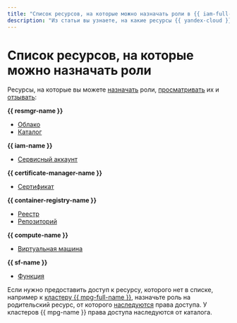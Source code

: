 ```yaml
---
title: "Список ресурсов, на которые можно назначать роли в {{ iam-full-name }}"
description: "Из статьи вы узнаете, на какие ресурсы {{ yandex-cloud }} можно назначить роли." 
---
```


# Список ресурсов, на которые можно назначать роли

Ресурсы, на которые вы можете [назначать](../../operations/roles/grant.md) роли, [просматривать](../../operations/roles/get-assigned-roles.md) их и [отзывать](../../operations/roles/revoke.md):

**{{ resmgr-name }}**
* [Облако](../../../resource-manager/concepts/resources-hierarchy.md#cloud)
* [Каталог](../../../resource-manager/concepts/resources-hierarchy.md#folder)

**{{ iam-name }}**
* [Сервисный аккаунт](../users/service-accounts.md)

**{{ certificate-manager-name }}**
* [Сертификат](../../../certificate-manager/concepts/index.md)

**{{ container-registry-name }}**
* [Реестр](../../../container-registry/concepts/registry.md)
* [Репозиторий](../../../container-registry/concepts/repository.md)

**{{ compute-name }}**
* [Виртуальная машина](../../../compute/concepts/vm.md)


**{{ sf-name }}**
* [Функция](../../../functions/concepts/function.md)


Если нужно предоставить доступ к ресурсу, которого нет в списке, например к [кластеру {{ mpg-full-name }}](../../../managed-postgresql/concepts/index.md), назначьте роль на родительский ресурс, от которого [наследуются](index.md#inheritance) права доступа. У кластеров {{ mpg-name }} права доступа наследуются от каталога.
